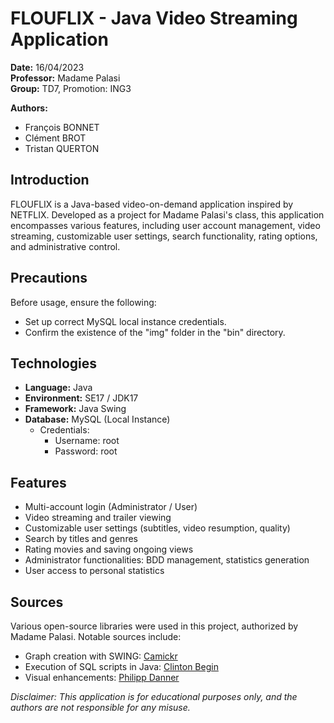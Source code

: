 # FLOUFLIX - Java Video Streaming Application

**Date:** 16/04/2023  
**Professor:** Madame Palasi  
**Group:** TD7, Promotion: ING3  

**Authors:**  
- François BONNET  
- Clément BROT  
- Tristan QUERTON  

## Introduction

FLOUFLIX is a Java-based video-on-demand application inspired by NETFLIX. Developed as a project for Madame Palasi's class, this application encompasses various features, including user account management, video streaming, customizable user settings, search functionality, rating options, and administrative control.

## Precautions

Before usage, ensure the following:
- Set up correct MySQL local instance credentials.
- Confirm the existence of the "img" folder in the "bin" directory.

## Technologies

- **Language:** Java
- **Environment:** SE17 / JDK17
- **Framework:** Java Swing
- **Database:** MySQL (Local Instance)
    - Credentials: 
        - Username: root
        - Password: root

## Features

- Multi-account login (Administrator / User)
- Video streaming and trailer viewing
- Customizable user settings (subtitles, video resumption, quality)
- Search by titles and genres
- Rating movies and saving ongoing views
- Administrator functionalities: BDD management, statistics generation
- User access to personal statistics

## Sources

Various open-source libraries were used in this project, authorized by Madame Palasi. Notable sources include:
- Graph creation with SWING: [Camickr](https://stackoverflow.com/questions/29708147/custom-graph-java-swing)
- Execution of SQL scripts in Java: [Clinton Begin](http://doc.sikuli.org/javadoc/org/sikuli/script/ScriptRunner.html)
- Visual enhancements: [Philipp Danner](https://stackoverflow.com/questions/16373459/java-jscrollbar-design)

*Disclaimer: This application is for educational purposes only, and the authors are not responsible for any misuse.*
